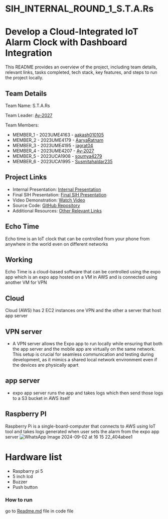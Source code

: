 # SIH_INTERNAL_ROUND_1_S.T.A.Rs
# Develop a Cloud-Integrated IoT Alarm Clock with Dashboard Integration


This README provides an overview of the project, including team details, relevant links, tasks completed, tech stack, key features, and steps to run the project locally.

## Team Details

Team Name: S.T.A.Rs

Team Leader: [Ay-2027](https://github.com/Ay-2027)

Team Members:

- MEMBER_1 - 2023UME4163 - [aakash010105](https://github.com/aakash010105)
- MEMBER_2 - 2023UME4179 - [AaryaRatnam](https://github.com/AaryaRatnam)
- MEMBER_3 - 2023UME4195 - [jagrat04](https://github.com/jagrat04)
- MEMBER_4 - 2023UME4207 - [Ay-2027](https://github.com/Ay-2027)
- MEMBER_5 - 2023UCA1908 - [soumya4279](https://github.com/soumya4279)
- MEMBER_6 - 2023UCA1995 - [Susmitahaldar235](https://github.com/Susmitahaldar235)

## Project Links
- Internal Presentation: [Internal Presentation](https://drive.google.com/file/d/1yJJSFnlWGrvUCIu_8PD128eOGNgggRD1/view?usp=sharing)
- Final SIH Presentation: [Final SIH Presentation](https://drive.google.com/file/d/1PHBcMIkQrxdT9XwmywmKp0AdPyL1L8QL/view?usp=sharing)
- Video Demonstration: [Watch Video](https://www.youtube.com/watch?v=1IfW_y87Vvk)
- Source Code: [GitHub Repository](https://github.com/soumya4279/SIH_INTERNAL_ROUND_1_S.T.A.Rs)
- Additional Resources: [Other Relevant Links](https://cloud.appwrite.io/console/project-66d1ee580027d95a6d8e/auth)
  
## Echo Time
Echo time is an IoT clock that can be controlled from your phone from anywhere in the world even on different networks 
## Working
Echo Time is a cloud-based software that can be controlled using the expo app which is an expo app hosted on a VM in AWS and is connected using another VM for VPN
## Cloud
Cloud (AWS) has 2 EC2 instances one VPN and the other a server that host app server 
## VPN server 
- A VPN server allows the Expo app to run locally while ensuring that both the app server and the mobile app are virtually on the same network. This setup is crucial for seamless communication and testing during development, as it mimics a shared local network environment even if the devices are physically apart
## app server
- expo app server runs the app and takes logs which then send those logs to a S3 bucket in AWS itself 
## Raspberry PI
Raspberry Pi is a single-board-computer that connects to AWS using IoT tool and takes logs generated when user sets the alarm from the expo app server
![WhatsApp Image 2024-09-02 at 16 15 22_404abee1](https://github.com/user-attachments/assets/f5b08e1b-ba63-42a7-8795-c4d762ae1779)


# Hardware list
- Raspbarry pi 5
- 5 inch lcd
- Buzzer
- Push button

### How to run

go to [Readme.md](/code/README.md) file in code file
